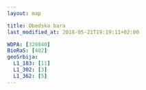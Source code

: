 ```yaml
---
layout: map

title: Obedska bara
last_modified_at: 2018-05-21T19:19:11+02:00

WDPA: [328840]
BioRaS: [402]
geoSrbija:
  L1_183: [11]
  L1_302: [3]
  L1_362: [5]
---
```

